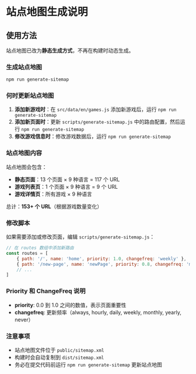 # 站点地图生成说明

## 使用方法

站点地图已改为**静态生成方式**，不再在构建时动态生成。

### 生成站点地图

```bash
npm run generate-sitemap
```

### 何时更新站点地图

1. **添加新游戏时**：在 `src/data/en/games.js` 添加新游戏后，运行 `npm run generate-sitemap`
2. **添加新页面时**：更新 `scripts/generate-sitemap.js` 中的路由配置，然后运行 `npm run generate-sitemap`
3. **修改游戏信息时**：修改游戏数据后，运行 `npm run generate-sitemap`

### 站点地图内容

站点地图会包含：
- **静态页面**：13 个页面 × 9 种语言 = 117 个 URL
- **游戏列表页**：1 个页面 × 9 种语言 = 9 个 URL
- **游戏详情页**：所有游戏 × 9 种语言

总计：**153+ 个 URL**（根据游戏数量变化）

### 修改脚本

如果需要添加或修改页面，编辑 `scripts/generate-sitemap.js`：

```javascript
// 在 routes 数组中添加新路由
const routes = [
    { path: '/', name: 'home', priority: 1.0, changefreq: 'weekly' },
    { path: '/new-page', name: 'newPage', priority: 0.8, changefreq: 'monthly' },
    // ...
]
```

### Priority 和 ChangeFreq 说明

- **priority**: 0.0 到 1.0 之间的数值，表示页面重要性
- **changefreq**: 更新频率（always, hourly, daily, weekly, monthly, yearly, never）

### 注意事项

- 站点地图文件位于 `public/sitemap.xml`
- 构建时会自动复制到 `dist/sitemap.xml`
- 务必在提交代码前运行 `npm run generate-sitemap` 更新站点地图

